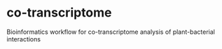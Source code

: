 # co-transcriptome
Bioinformatics workflow for co-transcriptome analysis of plant-bacterial interactions
